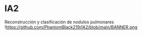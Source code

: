 # IA2
Reconstrucción  y clasificación de nodulos  pulmonares
!https://github.com/PhantomBlack219/IA2/blob/main/BANNER.png

